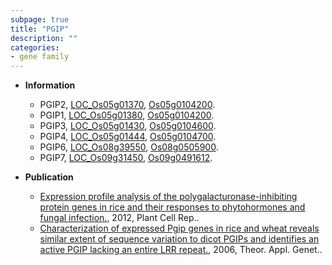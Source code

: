 ```yaml
---
subpage: true
title: "PGIP"
description: ""
categories:
- gene family
---
```


* **Information**  
    + PGIP2, [LOC_Os05g01370](http://rice.plantbiology.msu.edu/cgi-bin/ORF_infopage.cgi?orf=LOC_Os05g01370), [Os05g0104200](http://rapdb.dna.affrc.go.jp/viewer/gbrowse_details/irgsp1?name=Os05g0104200).
    + PGIP1, [LOC_Os05g01380](http://rice.plantbiology.msu.edu/cgi-bin/ORF_infopage.cgi?orf=LOC_Os05g01380), [Os05g0104200](http://rapdb.dna.affrc.go.jp/viewer/gbrowse_details/irgsp1?name=Os05g0104200).
    + PGIP3, [LOC_Os05g01430](http://rice.plantbiology.msu.edu/cgi-bin/ORF_infopage.cgi?orf=LOC_Os05g01430), [Os05g0104600](http://rapdb.dna.affrc.go.jp/viewer/gbrowse_details/irgsp1?name=Os05g0104600).
    + PGIP4, [LOC_Os05g01444](http://rice.plantbiology.msu.edu/cgi-bin/ORF_infopage.cgi?orf=LOC_Os05g01444), [Os05g0104700](http://rapdb.dna.affrc.go.jp/viewer/gbrowse_details/irgsp1?name=Os05g0104700).
    + PGIP6, [LOC_Os08g39550](http://rice.plantbiology.msu.edu/cgi-bin/ORF_infopage.cgi?orf=LOC_Os08g39550), [Os08g0505900](http://rapdb.dna.affrc.go.jp/viewer/gbrowse_details/irgsp1?name=Os08g0505900).
    + PGIP7, [LOC_Os09g31450](http://rice.plantbiology.msu.edu/cgi-bin/ORF_infopage.cgi?orf=LOC_Os09g31450), [Os09g0491612](http://rapdb.dna.affrc.go.jp/viewer/gbrowse_details/irgsp1?name=Os09g0491612).

* **Publication**  
    + [Expression profile analysis of the polygalacturonase-inhibiting protein genes in rice and their responses to phytohormones and fungal infection.](http://www.ncbi.nlm.nih.gov/pubmed?term=Expression+profile+analysis+of+the+polygalacturonase-inhibiting+protein+genes+in+rice+and+their+responses+to+phytohormones+and+fungal+infection.%5BTitle%5D), 2012, Plant Cell Rep..
    + [Characterization of expressed Pgip genes in rice and wheat reveals similar extent of sequence variation to dicot PGIPs and identifies an active PGIP lacking an entire LRR repeat.](http://www.ncbi.nlm.nih.gov/pubmed?term=Characterization+of+expressed+Pgip+genes+in+rice+and+wheat+reveals+similar+extent+of+sequence+variation+to+dicot+PGIPs+and+identifies+an+active+PGIP+lacking+an+entire+LRR+repeat.%5BTitle%5D), 2006, Theor. Appl. Genet..


